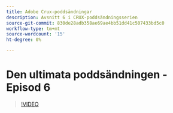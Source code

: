 ```yaml
---
title: Adobe Crux-poddsändningar
description: Avsnitt 6 i CRUX-poddsändningsserien
source-git-commit: 830de28adb358ae69ae4bb51dd41c507433bd5c0
workflow-type: tm+mt
source-wordcount: '15'
ht-degree: 0%

---
```


# Den ultimata poddsändningen - Episod 6

>[!VIDEO](https://video.tv.adobe.com/v/3429331?quality=12learn=on)
